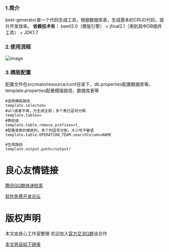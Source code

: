 ### 1.简介
beel-generator是一个代码生成工具，根据数据库表，生成基本的CRUD代码，提升开发效率。
**依赖技术有：**
beetl2.0（模版引擎） + jfinal2.1（用到其中DB插件工具） + JDK1.7

### 2.使用流程
![image](http://www.wailian.work/images/2018/04/09/0c6c106dea300935.png)

### 3.模版配置
配置文件在src/main/resource/conf目录下，db.properties配置数据库等，template.properties配置模版路径，数据库表等
```
#选择模板路径
template.selected=
#all或者不填，为生成全部；多个表已逗号分隔
template.tables=
#表前缀
template.table.remove.prefixes=t_
#配置单表的搜索列，多个列逗号分割，大小写不敏感
template.table.OPERATION_TEAM.searchColumn=NAME

#生成路径
template.output.path=/output/
```


 # 良心友情链接

[腾讯QQ群快速检索](http://u.720life.cn/s/8cf73f7c)

[软件免费开发论坛](http://u.720life.cn/s/bbb01dc0)

# 版权声明 

本文由良心工作室整理 欢迎加入[官方交流Q群](https://u.720life.cn/s/f2316816)谈合作

[本文转自如下链接](http://u.720life.cn/g/2e71d0f0a5c601172267ba20d3a43c6e6de5ff95b0cf2eab26fa89d18f1ef45ba27703645d6da004602033c182a155576fd223d4d90db8ec2826fa450b898923)